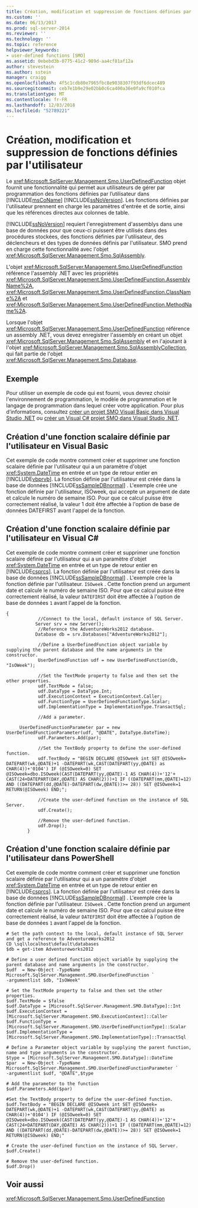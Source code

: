 ```yaml
---
title: Création, modification et suppression de fonctions définies par l’utilisateur | Microsoft Docs
ms.custom: ''
ms.date: 06/13/2017
ms.prod: sql-server-2014
ms.reviewer: ''
ms.technology: ''
ms.topic: reference
helpviewer_keywords:
- user-defined functions [SMO]
ms.assetid: 0ebebd3b-0775-41c2-989d-aa4cf81af12a
author: stevestein
ms.author: sstein
manager: craigg
ms.openlocfilehash: 4f5c1cdb80e7965fbc8e9038307f93df6dcec489
ms.sourcegitcommit: ceb7e1b9e29e02bb0c6ca400a36e0fa9cf010fca
ms.translationtype: MT
ms.contentlocale: fr-FR
ms.lasthandoff: 12/03/2018
ms.locfileid: "52789221"
---
```

# <a name="creating-altering-and-removing-user-defined-functions"></a>Création, modification et suppression de fonctions définies par l'utilisateur
  Le <xref:Microsoft.SqlServer.Management.Smo.UserDefinedFunction> objet fournit une fonctionnalité qui permet aux utilisateurs de gérer par programmation des fonctions définies par l’utilisateur dans [!INCLUDE[msCoName](../../../includes/msconame-md.md)] [!INCLUDE[ssNoVersion](../../../includes/ssnoversion-md.md)]. Les fonctions définies par l'utilisateur prennent en charge les paramètres d'entrée et de sortie, ainsi que les références directes aux colonnes de table.  
  
 [!INCLUDE[ssNoVersion](../../../includes/ssnoversion-md.md)] requiert l'enregistrement d'assemblys dans une base de données pour que ceux-ci puissent être utilisés dans des procédures stockées, des fonctions définies par l'utilisateur, des déclencheurs et des types de données définis par l'utilisateur. SMO prend en charge cette fonctionnalité avec l'objet <xref:Microsoft.SqlServer.Management.Smo.SqlAssembly>.  
  
 L'objet <xref:Microsoft.SqlServer.Management.Smo.UserDefinedFunction> référence l'assembly .NET avec les propriétés <xref:Microsoft.SqlServer.Management.Smo.UserDefinedFunction.AssemblyName%2A>, <xref:Microsoft.SqlServer.Management.Smo.UserDefinedFunction.ClassName%2A> et <xref:Microsoft.SqlServer.Management.Smo.UserDefinedFunction.MethodName%2A>.  
  
 Lorsque l'objet <xref:Microsoft.SqlServer.Management.Smo.UserDefinedFunction> référence un assembly .NET, vous devez enregistrer l'assembly en créant un objet <xref:Microsoft.SqlServer.Management.Smo.SqlAssembly> et en l'ajoutant à l'objet <xref:Microsoft.SqlServer.Management.Smo.SqlAssemblyCollection>, qui fait partie de l'objet <xref:Microsoft.SqlServer.Management.Smo.Database>.  
  
## <a name="example"></a>Exemple  
 Pour utiliser un exemple de code qui est fourni, vous devrez choisir l'environnement de programmation, le modèle de programmation et le langage de programmation dans lequel créer votre application. Pour plus d’informations, consultez [créer un projet SMO Visual Basic dans Visual Studio .NET](../../../database-engine/dev-guide/create-a-visual-basic-smo-project-in-visual-studio-net.md) ou [créer un Visual C&#35; projet SMO dans Visual Studio .NET](../how-to-create-a-visual-csharp-smo-project-in-visual-studio-net.md).  
  
## <a name="creating-a-scalar-user-defined-function-in-visual-basic"></a>Création d'une fonction scalaire définie par l'utilisateur en Visual Basic  
 Cet exemple de code montre comment créer et supprimer une fonction scalaire définie par l'utilisateur qui a un paramètre d'objet <xref:System.DateTime> en entrée et un type de retour entier en [!INCLUDE[vbprvb](../../../includes/vbprvb-md.md)]. La fonction définie par l'utilisateur est créée dans la base de données [!INCLUDE[ssSampleDBnormal](../../../includes/sssampledbnormal-md.md)] . L'exemple crée une fonction définie par l'utilisateur, ISOweek, qui accepte un argument de date et calcule le numéro de semaine ISO. Pour que ce calcul puisse être correctement réalisé, la valeur 1 doit être affectée à l'option de base de données DATEFIRST avant l'appel de la fonction.  
  
<!-- TODO: review snippet reference  [!CODE [SMO How to#SMO_VBUserDefFuncs1](SMO How to#SMO_VBUserDefFuncs1)]  -->  
  
## <a name="creating-a-scalar-user-defined-function-in-visual-c"></a>Création d'une fonction scalaire définie par l'utilisateur en Visual C#  
 Cet exemple de code montre comment créer et supprimer une fonction scalaire définie par l'utilisateur qui a un paramètre d'objet <xref:System.DateTime> en entrée et un type de retour entier en [!INCLUDE[csprcs](../../../includes/csprcs-md.md)]. La fonction définie par l'utilisateur est créée dans la base de données [!INCLUDE[ssSampleDBnormal](../../../includes/sssampledbnormal-md.md)] . L'exemple crée la fonction définie par l'utilisateur. `ISOweek` . Cette fonction prend un argument date et calcule le numéro de semaine ISO. Pour que ce calcul puisse être correctement réalisé, la valeur `DATEFIRST` doit être affectée à l'option de base de données `1` avant l'appel de la fonction.  
  
```  
{  
            //Connect to the local, default instance of SQL Server.   
           Server srv = new Server();  
            //Reference the AdventureWorks2012 database.   
           Database db = srv.Databases["AdventureWorks2012"];  
  
            //Define a UserDefinedFunction object variable by supplying the parent database and the name arguments in the constructor.   
            UserDefinedFunction udf = new UserDefinedFunction(db, "IsOWeek");  
  
            //Set the TextMode property to false and then set the other properties.   
            udf.TextMode = false;  
            udf.DataType = DataType.Int;  
            udf.ExecutionContext = ExecutionContext.Caller;  
            udf.FunctionType = UserDefinedFunctionType.Scalar;  
            udf.ImplementationType = ImplementationType.TransactSql;  
  
            //Add a parameter.   
  
     UserDefinedFunctionParameter par = new UserDefinedFunctionParameter(udf, "@DATE", DataType.DateTime);  
            udf.Parameters.Add(par);  
  
            //Set the TextBody property to define the user-defined function.   
            udf.TextBody = "BEGIN DECLARE @ISOweek int SET @ISOweek= DATEPART(wk,@DATE)+1 -DATEPART(wk,CAST(DATEPART(yy,@DATE) as CHAR(4))+'0104') IF (@ISOweek=0) SET @ISOweek=dbo.ISOweek(CAST(DATEPART(yy,@DATE)-1 AS CHAR(4))+'12'+ CAST(24+DATEPART(DAY,@DATE) AS CHAR(2)))+1 IF ((DATEPART(mm,@DATE)=12) AND ((DATEPART(dd,@DATE)-DATEPART(dw,@DATE))>= 28)) SET @ISOweek=1 RETURN(@ISOweek) END;";  
  
            //Create the user-defined function on the instance of SQL Server.   
            udf.Create();  
  
            //Remove the user-defined function.   
            udf.Drop();  
        }  
```  
  
## <a name="creating-a-scalar-user-defined-function-in-powershell"></a>Création d'une fonction scalaire définie par l'utilisateur dans PowerShell  
 Cet exemple de code montre comment créer et supprimer une fonction scalaire définie par l'utilisateur qui a un paramètre d'objet <xref:System.DateTime> en entrée et un type de retour entier en [!INCLUDE[csprcs](../../../includes/csprcs-md.md)]. La fonction définie par l'utilisateur est créée dans la base de données [!INCLUDE[ssSampleDBnormal](../../../includes/sssampledbnormal-md.md)] . L'exemple crée la fonction définie par l'utilisateur. `ISOweek` . Cette fonction prend un argument date et calcule le numéro de semaine ISO. Pour que ce calcul puisse être correctement réalisé, la valeur `DATEFIRST` doit être affectée à l'option de base de données `1` avant l'appel de la fonction.  
  
```  
# Set the path context to the local, default instance of SQL Server and get a reference to AdventureWorks2012  
CD \sql\localhost\default\databases  
$db = get-item Adventureworks2012  
  
# Define a user defined function object variable by supplying the parent database and name arguments in the constructor.   
$udf  = New-Object -TypeName Microsoft.SqlServer.Management.SMO.UserDefinedFunction `  
-argumentlist $db, "IsOWeek"  
  
# Set the TextMode property to false and then set the other properties.   
$udf.TextMode = $false  
$udf.DataType = [Microsoft.SqlServer.Management.SMO.DataType]::Int   
$udf.ExecutionContext = [Microsoft.SqlServer.Management.SMO.ExecutionContext]::Caller  
$udf.FunctionType = [Microsoft.SqlServer.Management.SMO.UserDefinedFunctionType]::Scalar  
$udf.ImplementationType = [Microsoft.SqlServer.Management.SMO.ImplementationType]::TransactSql  
  
# Define a Parameter object variable by supplying the parent function, name and type arguments in the constructor.  
$type = [Microsoft.SqlServer.Management.SMO.DataType]::DateTime  
$par  = New-Object -TypeName Microsoft.SqlServer.Management.SMO.UserDefinedFunctionParameter `  
-argumentlist $udf, "@DATE",$type  
  
# Add the parameter to the function  
$udf.Parameters.Add($par)  
  
#Set the TextBody property to define the user-defined function.   
$udf.TextBody = "BEGIN DECLARE @ISOweek int SET @ISOweek= DATEPART(wk,@DATE)+1 -DATEPART(wk,CAST(DATEPART(yy,@DATE) as CHAR(4))+'0104') IF (@ISOweek=0) SET @ISOweek=dbo.ISOweek(CAST(DATEPART(yy,@DATE)-1 AS CHAR(4))+'12'+ CAST(24+DATEPART(DAY,@DATE) AS CHAR(2)))+1 IF ((DATEPART(mm,@DATE)=12) AND ((DATEPART(dd,@DATE)-DATEPART(dw,@DATE))>= 28)) SET @ISOweek=1 RETURN(@ISOweek) END;"  
  
# Create the user-defined function on the instance of SQL Server.   
$udf.Create()  
  
# Remove the user-defined function.   
$udf.Drop()  
```  
  
## <a name="see-also"></a>Voir aussi  
 <xref:Microsoft.SqlServer.Management.Smo.UserDefinedFunction>  
  
  

